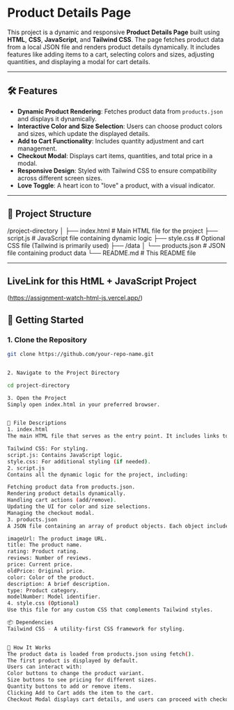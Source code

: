 # Product Details Page

This project is a dynamic and responsive **Product Details Page** built using **HTML**, **CSS**, **JavaScript**, and **Tailwind CSS**. The page fetches product data from a local JSON file and renders product details dynamically. It includes features like adding items to a cart, selecting colors and sizes, adjusting quantities, and displaying a modal for cart details.

---

## 🛠️ Features

- **Dynamic Product Rendering**: Fetches product data from `products.json` and displays it dynamically.
- **Interactive Color and Size Selection**: Users can choose product colors and sizes, which update the displayed details.
- **Add to Cart Functionality**: Includes quantity adjustment and cart management.
- **Checkout Modal**: Displays cart items, quantities, and total price in a modal.
- **Responsive Design**: Styled with Tailwind CSS to ensure compatibility across different screen sizes.
- **Love Toggle**: A heart icon to "love" a product, with a visual indicator.

---

## 📂 Project Structure
/project-directory │ ├── index.html # Main HTML file for the project ├── script.js # JavaScript file containing dynamic logic ├── style.css # Optional CSS file (Tailwind is primarily used) ├── /data │ └── products.json # JSON file containing product data └── README.md # This README file


---

##  LiveLink for this HtML + JavaScript Project
(https://assignment-watch-html-js.vercel.app/)


## 🚀 Getting Started

### 1. Clone the Repository

```bash
git clone https://github.com/your-repo-name.git


2. Navigate to the Project Directory

cd project-directory

3. Open the Project
Simply open index.html in your preferred browser.


📄 File Descriptions
1. index.html
The main HTML file that serves as the entry point. It includes links to:

Tailwind CSS: For styling.
script.js: Contains JavaScript logic.
style.css: For additional styling (if needed).
2. script.js
Contains all the dynamic logic for the project, including:

Fetching product data from products.json.
Rendering product details dynamically.
Handling cart actions (add/remove).
Updating the UI for color and size selections.
Managing the checkout modal.
3. products.json
A JSON file containing an array of product objects. Each object includes:

imageUrl: The product image URL.
title: The product name.
rating: Product rating.
reviews: Number of reviews.
price: Current price.
oldPrice: Original price.
color: Color of the product.
description: A brief description.
type: Product category.
modelNumber: Model identifier.
4. style.css (Optional)
Use this file for any custom CSS that complements Tailwind styles.

📦 Dependencies
Tailwind CSS - A utility-first CSS framework for styling.


🔧 How It Works
The product data is loaded from products.json using fetch().
The first product is displayed by default.
Users can interact with:
Color buttons to change the product variant.
Size buttons to see pricing for different sizes.
Quantity buttons to add or remove items.
Clicking Add to Cart adds the item to the cart.
Checkout Modal displays cart details, and users can proceed with checkout.
 
